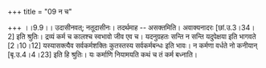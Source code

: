 +++
title = "09 न च"

+++
।।9.9।। उदासीनवत्; नतूदासीनः। तदर्थमाह -- असक्तमिति। अवाक्यनादरः
\[छां.उ.3।34।2\] इति श्रुतिः। द्रव्यं कर्म च कालश्च स्वभावो जीव एव च।
यदनुग्रहतः सन्ति न सन्ति यदुपेक्षया इति भागवते \[2।10।12\] यस्यासक्त्यैव
सर्वकर्मशक्तिः कुतस्तस्य सर्वकर्मबन्धः इति भावः। न कर्मणा वर्धते नो
कनीयान् \[बृ.उ.4।4।23\] इति हि श्रुतिः। यः कर्माणि नियामयति कथं च तं
कर्म बध्नाति।
